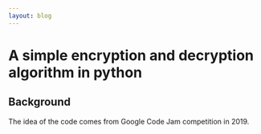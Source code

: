 ```yaml
---
layout: blog
---
```


# A simple encryption and decryption algorithm in python

## Background
The idea of the code comes from Google Code Jam competition in 2019. 
